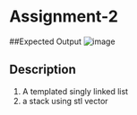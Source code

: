 # Assignment-2
##Expected Output
![image](https://github.com/user-attachments/assets/a647db5c-f2bb-4fac-bc6a-7edffbcbfa0d)
## Description
1. A templated singly linked list
2. a stack using stl vector
